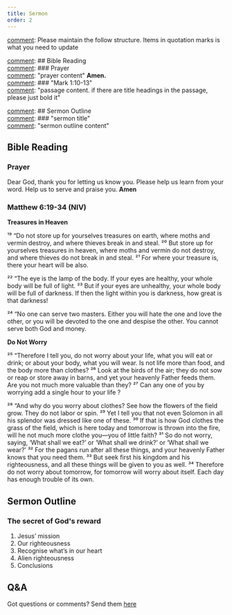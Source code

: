 ```yaml
---
title: Sermon 
order: 2
---
```


[comment]: Please maintain the follow structure. Items in quotation marks is what you need to update

[comment]: ## Bible Reading  
[comment]: ### Prayer  
[comment]: "prayer content"  **Amen.**  
[comment]:  ### "Mark 1:10-13"  
[comment]: "passage content. if there are title headings in the passage, please just bold it"  

[comment]: ## Sermon Outline  
[comment]: ### "sermon title"  
[comment]: "sermon outline content"  

[comment]: ------------------------------------------------------------------------------------
## Bible Reading
### Prayer
Dear God, thank you for letting us know you. Please help us learn from your word. Help us to serve and praise you. **Amen**

### Matthew 6:19-34 (NIV)
**Treasures in Heaven**

¹⁹ “Do not store up for yourselves treasures on earth, where moths and vermin destroy, and where thieves break in and steal. ²⁰ But store up for yourselves treasures in heaven, where moths and vermin do not destroy, and where thieves do not break in and steal. ²¹ For where your treasure is, there your heart will be also.

²² “The eye is the lamp of the body. If your eyes are healthy, your whole body will be full of light. ²³ But if your eyes are unhealthy, your whole body will be full of darkness. If then the light within you is darkness, how great is that darkness!

²⁴ “No one can serve two masters. Either you will hate the one and love the other, or you will be devoted to the one and despise the other. You cannot serve both God and money.

**Do Not Worry**

²⁵ “Therefore I tell you, do not worry about your life, what you will eat or drink; or about your body, what you will wear. Is not life more than food, and the body more than clothes? ²⁶ Look at the birds of the air; they do not sow or reap or store away in barns, and yet your heavenly Father feeds them. Are you not much more valuable than they? ²⁷ Can any one of you by worrying add a single hour to your life ?

²⁸ “And why do you worry about clothes? See how the flowers of the field grow. They do not labor or spin. ²⁹ Yet I tell you that not even Solomon in all his splendor was dressed like one of these. ³⁰ If that is how God clothes the grass of the field, which is here today and tomorrow is thrown into the fire, will he not much more clothe you—you of little faith? ³¹ So do not worry, saying, ‘What shall we eat?’ or ‘What shall we drink?’ or ‘What shall we wear?’ ³² For the pagans run after all these things, and your heavenly Father knows that you need them. ³³ But seek first his kingdom and his righteousness, and all these things will be given to you as well. ³⁴ Therefore do not worry about tomorrow, for tomorrow will worry about itself. Each day has enough trouble of its own.



## Sermon Outline
### The secret of God's reward

1. Jesus’ mission
2.  Our righteousness 
3.  Recognise what’s in our heart
4.  Alien righteousness
5.  Conclusions 


## Q&A
Got questions or comments? Send them [here](https://tinyurl.com/SGHACQuestionsAnswers)
